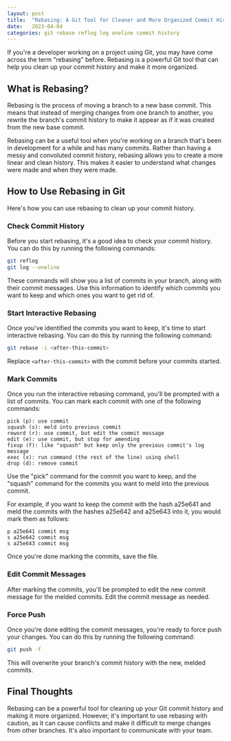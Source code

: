 ```yaml
---
layout: post
title:  "Rebasing: A Git Tool for Cleaner and More Organized Commit History"
date:   2023-04-04
categories: git rebase reflog log oneline commit history
---
```


If you're a developer working on a project using Git, you may have come across the term "rebasing" before. Rebasing is a powerful Git tool that can help you clean up your commit history and make it more organized.
<!--more-->
## What is Rebasing?

Rebasing is the process of moving a branch to a new base commit. This means that instead of merging changes from one branch to another, you rewrite the branch's commit history to make it appear as if it was created from the new base commit.

Rebasing can be a useful tool when you're working on a branch that's been in development for a while and has many commits. Rather than having a messy and convoluted commit history, rebasing allows you to create a more linear and clean history. This makes it easier to understand what changes were made and when they were made.

## How to Use Rebasing in Git

Here's how you can use rebasing to clean up your commit history.

### Check Commit History

Before you start rebasing, it's a good idea to check your commit history. You can do this by running the following commands:

```bash
git reflog
git log --oneline
```

These commands will show you a list of commits in your branch, along with their commit messages. Use this information to identify which commits you want to keep and which ones you want to get rid of.

### Start Interactive Rebasing

Once you've identified the commits you want to keep, it's time to start interactive rebasing. You can do this by running the following command:

```bash
git rebase -i <after-this-commit>
```

Replace `<after-this-commit>` with the commit before your commits started.

### Mark Commits
Once you run the interactive rebasing command, you'll be prompted with a list of commits. You can mark each commit with one of the following commands:

    pick (p): use commit
    squash (s): meld into previous commit
    reword (r): use commit, but edit the commit message
    edit (e): use commit, but stop for amending
    fixup (f): like "squash" but keep only the previous commit's log message
    exec (x): run command (the rest of the line) using shell
    drop (d): remove commit

Use the "pick" command for the commit you want to keep, and the "squash" command for the commits you want to meld into the previous commit.

For example, if you want to keep the commit with the hash a25e641 and meld the commits with the hashes a25e642 and a25e643 into it, you would mark them as follows:

    p a25e641 commit msg
    s a25e642 commit msg
    s a25e643 commit msg

Once you're done marking the commits, save the file.

### Edit Commit Messages

After marking the commits, you'll be prompted to edit the new commit message for the melded commits. Edit the commit message as needed.

### Force Push

Once you're done editing the commit messages, you're ready to force push your changes. You can do this by running the following command:

```bash
git push -f
```

This will overwrite your branch's commit history with the new, melded commits.

## Final Thoughts

Rebasing can be a powerful tool for cleaning up your Git commit history and making it more organized. However, it's important to use rebasing with caution, as it can cause conflicts and make it difficult to merge changes from other branches. It's also important to communicate with your team.
